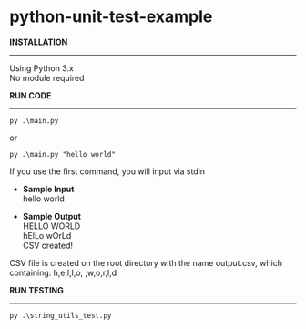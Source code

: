 # python-unit-test-example
 
**INSTALLATION**
<hr>

Using Python 3.x  
No module required

**RUN CODE**
<hr>

```
py .\main.py
```
or
```
py .\main.py "hello world"
```
If you use the first command, you will input via stdin  

- **Sample Input**  
hello world  

- **Sample Output**  
HELLO WORLD  
hElLo wOrLd  
CSV created!  

CSV file is created on the root directory with the name output.csv, which containing:
h,e,l,l,o, ,w,o,r,l,d

**RUN TESTING**
<hr>

```
py .\string_utils_test.py 
```